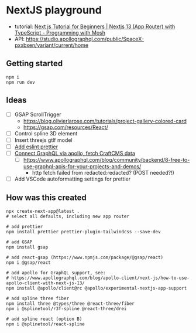 
# NextJS playground

- tutorial: [Next js Tutorial for Beginners | Nextjs 13 (App Router) with TypeScript - Programming with Mosh](https://www.youtube.com/watch?v=ZVnjOPwW4ZA&t=602s)
- API: https://studio.apollographql.com/public/SpaceX-pxxbxen/variant/current/home

## Getting started 
```
npm i
npm run dev
```

## Ideas

- [ ] GSAP ScrollTrigger
  - https://blog.olivierlarose.com/tutorials/project-gallery-colored-card
  - https://gsap.com/resources/React/
- [ ] Control spline 3D element
- [ ] Insert threejs gtlf model
- [ ] [Add eslint prettier](https://github.com/prettier/eslint-config-prettier)
- [ ] [Connect GraphQL via apollo, fetch CraftCMS data](https://www.apollographql.com/blog/apollo-client/next-js/how-to-use-apollo-client-with-next-js-13/)
  - [ ] https://www.apollographql.com/blog/community/backend/8-free-to-use-graphql-apis-for-your-projects-and-demos/
    - http fetch failed from redacted:redacted? (POST needed?!)
- [ ] Add VSCode autoformatting settings for prettier

## How was this created

```
npx create-next-app@latest .
# select all defaults, including new app router

# add prettier
npm install prettier prettier-plugin-tailwindcss --save-dev

# add GSAP
npm install gsap

# add react-gsap (https://www.npmjs.com/package/@gsap/react)
npm i @gsap/react

# add apollo for GraphQL support, see:
# https://www.apollographql.com/blog/apollo-client/next-js/how-to-use-apollo-client-with-next-js-13/
npm install @apollo/client@rc @apollo/experimental-nextjs-app-support

# add spline three fiber
npm install three @types/three @react-three/fiber
npm i @splinetool/r3f-spline @react-three/drei

# add spline react (option B)
npm i @splinetool/react-spline

```
